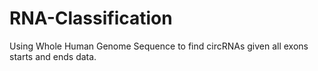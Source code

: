 # RNA-Classification
Using Whole Human Genome Sequence to find circRNAs given all exons starts and ends data. 
